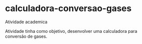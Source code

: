 # calculadora-conversao-gases
Atividade academica

Atividade tinha como objetivo, desenvolver uma calculadora para conversão de gases.
